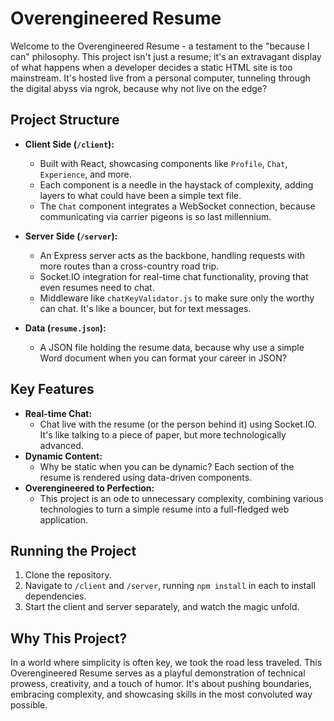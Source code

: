 # Overengineered Resume

Welcome to the Overengineered Resume - a testament to the "because I can" philosophy. This project isn't just a resume; it's an extravagant display of what happens when a developer decides a static HTML site is too mainstream. It's hosted live from a personal computer, tunneling through the digital abyss via ngrok, because why not live on the edge?

## Project Structure

- **Client Side (`/client`):**

  - Built with React, showcasing components like `Profile`, `Chat`, `Experience`, and more.
  - Each component is a needle in the haystack of complexity, adding layers to what could have been a simple text file.
  - The `Chat` component integrates a WebSocket connection, because communicating via carrier pigeons is so last millennium.

- **Server Side (`/server`):**

  - An Express server acts as the backbone, handling requests with more routes than a cross-country road trip.
  - Socket.IO integration for real-time chat functionality, proving that even resumes need to chat.
  - Middleware like `chatKeyValidator.js` to make sure only the worthy can chat. It's like a bouncer, but for text messages.

- **Data (`resume.json`):**
  - A JSON file holding the resume data, because why use a simple Word document when you can format your career in JSON?

## Key Features

- **Real-time Chat:**
  - Chat live with the resume (or the person behind it) using Socket.IO. It's like talking to a piece of paper, but more technologically advanced.
- **Dynamic Content:**
  - Why be static when you can be dynamic? Each section of the resume is rendered using data-driven components.
- **Overengineered to Perfection:**
  - This project is an ode to unnecessary complexity, combining various technologies to turn a simple resume into a full-fledged web application.

## Running the Project

1. Clone the repository.
2. Navigate to `/client` and `/server`, running `npm install` in each to install dependencies.
3. Start the client and server separately, and watch the magic unfold.

## Why This Project?

In a world where simplicity is often key, we took the road less traveled. This Overengineered Resume serves as a playful demonstration of technical prowess, creativity, and a touch of humor. It's about pushing boundaries, embracing complexity, and showcasing skills in the most convoluted way possible.
